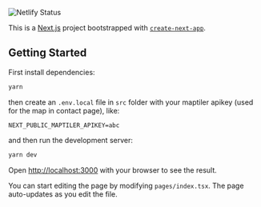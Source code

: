 ![Netlify Status](https://api.netlify.com/api/v1/badges/7aca3d3a-fdbd-452b-8b02-36a47a0efb0f/deploy-status)

This is a [Next.js](https://nextjs.org/) project bootstrapped with [`create-next-app`](https://github.com/vercel/next.js/tree/canary/packages/create-next-app).

## Getting Started

First install dependencies:
```bash
yarn
```

then create an `.env.local` file in `src` folder with your maptiler apikey (used for the map in contact page), like:

```
NEXT_PUBLIC_MAPTILER_APIKEY=abc
```

and then run the development server:

```bash
yarn dev
```

Open [http://localhost:3000](http://localhost:3000) with your browser to see the result.

You can start editing the page by modifying `pages/index.tsx`. The page auto-updates as you edit the file.

